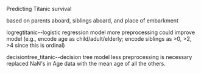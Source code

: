 Predicting Titanic survival

based on parents aboard, siblings aboard, and place of embarkment

logregtitanic--logistic regression model
more preprocessing could improve model (e.g., encode age as child/adult/elderly; encode siblings as >0, >2, >4 since this is ordinal) 

decisiontree_titanic--decision tree model
less preprocessing is necessary
replaced NaN's in Age data with the mean age of all the others.


